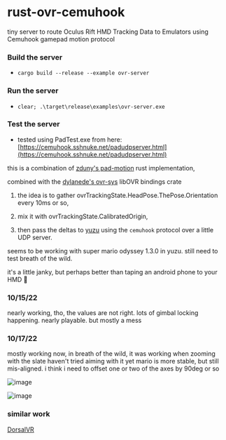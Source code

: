 # rust-ovr-cemuhook
tiny server to route Oculus Rift HMD Tracking Data to Emulators using Cemuhook gamepad motion protocol

### Build the server

- `cargo build --release --example ovr-server`

### Run the server

- `clear; .\target\release\examples\ovr-server.exe`

### Test the server

- tested using PadTest.exe from here: [https://cemuhook.sshnuke.net/padudpserver.html](https://cemuhook.sshnuke.net/padudpserver.html)

this is a combination of [zduny's pad-motion](https://github.com/zduny/pad_motion/) rust implementation, 

combined with the [dylanede's ovr-sys](https://github.com/dylanede/ovr-sys) libOVR bindings crate

1. the idea is to gather ovrTrackingState.HeadPose.ThePose.Orientation every 10ms or so,

2. mix it with ovrTrackingState.CalibratedOrigin, 

3. then pass the deltas to [yuzu](https://github.com/yuzu-emu/yuzu) using the `cemuhook` protocol over a little UDP server. 

seems to be working with super mario odyssey 1.3.0 in yuzu. still need to test breath of the wild.

it's a little janky, but perhaps better than taping an android phone to your HMD :shrug:

### 10/15/22
nearly working, tho, the values are not right. lots of gimbal locking happening. nearly playable. but mostly a mess
### 10/17/22
mostly working now, in breath of the wild, it was working when zooming with the slate
haven't tried aiming with it yet
mario is more stable, but still mis-aligned. i think i need to offset one or two of the axes by 90deg or so

![image](https://user-images.githubusercontent.com/1683122/195977309-719c7902-a4fd-41d3-9f5b-25dbbb8bc77e.png)

![image](https://user-images.githubusercontent.com/1683122/195977320-03bff96a-7705-46b5-9a3d-f5a1b1e1ab1e.png)

### similar work
[DorsalVR](https://github.com/MichaelJW/DorsalVR)
